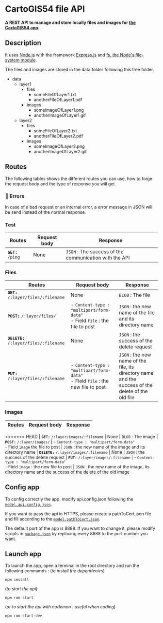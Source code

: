 # CartoGIS54 file API
__A REST API to manage and store locally files and images for [the CartoGIS54 app](https://github.com/infogeo54/CartoGIS54).__

## Description 
It uses [Node.js](https://nodejs.org/) with the framework [Express.js](https://expressjs.com/fr/) and [fs, the Node's file-system module](https://nodejs.org/api/fs.html).

The files and images are stored in the data folder following this tree folder.

- data
   - layer1
        - files
            - someFileOfLayer1.txt
            - anotherFileOfLayer1.pdf
        - images
            - someImageOfLayer1.png
            - anotherImageOfLayer1.gif
   - layer2
        - files
            - someFileOfLayer2.txt
            - anotherFileOfLayer2.pdf
        - images
            - someImageOfLayer2.png
            - anotherImageOfLayer2.gif

## Routes
The following tables shows the different routes you can use, how to forge the request body and the type of response you will get

### :rotating_light: Errors
 In case of a bad request or an internal error, a error message in JSON will be send instead of the normal response. 

### Test 
| Routes | Request body | Response
| --- | --- | ---
| __`GET:`__ `/ping` | None | `JSON` : The success of the communication with the API

### Files
| Routes | Request body | Response
| --- | --- | ---
| __`GET:`__ `/:layer/files/:filename` | None | `BLOB` : The file 
| __`POST:`__ `/:layer/files/` | - `Content-type : "multipart/form-data"` <br>  - Field `file` : the file to post | `JSON` : the new name of the file and its directory name 
| __`DELETE:`__ `/:layer/files/:filename` | None | `JSON` : the success of the delete request
| __`PUT:`__ `/:layer/files/:filename` | - `Content-type : "multipart/form-data"` <br>  - Field `file` : the new file to post | `JSON` : the new name of the file, its directory name and the success of the delete of the old file 

### Images
| Routes | Request body | Response
| --- | --- | ---
<<<<<<< HEAD
| __`GET:`__ `/:layer/images/:filename` | None | `BLOB` : The image 
| __`POST:`__ `/:layer/images/` | - `Content-type : "multipart/form-data"` <br>  - Field `image` the file to post | `JSON` : the new name of the image and its directory name 
| __`DELETE:`__ `/:layer/images/:filename` | None | `JSON` : the success of the delete request
| __`PUT:`__ `/:layer/images/:filename` | - `Content-type : "multipart/form-data"` <br>  - Field `image` : the new file to post | `JSON` : the new name of the image, its directory name and the success of the delete of the old image 

## Config app
To config correctly the app, modify api.config.json following the [`model.api.config.json`](model.api.config.json).

If you want to pass the api in HTTPS, please create a pathToCert.json file and fill according to the [`model.pathToCert.json`](model.pathToCert.json).

The default port of the app is 8888. If you want to change it, please modify scripts in [`package.json`](package.json) by replacing every 8888 to the port number you want.

## Launch app
To launch the app, open a terminal in the root directory and run the following commands :
(_to install the dependecies_) 
```
npm install
```

(_to start the api_)
```
npm run start
```
(_or to start the api with nodemon : useful when coding_)
```
npm run start-dev
```


